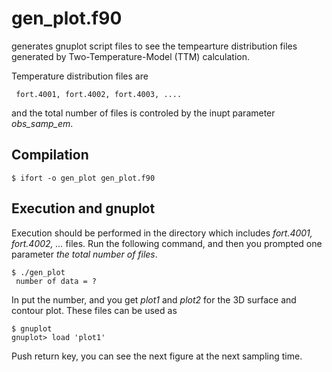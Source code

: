 # gen_plot.f90
generates gnuplot script files to see the tempearture distribution files generated by Two-Temperature-Model (TTM) calculation.

Temperature distribution files are
```
 fort.4001, fort.4002, fort.4003, ....
```
and the total number of files is controled by the inupt parameter *obs_samp_em*.

## Compilation
```
$ ifort -o gen_plot gen_plot.f90 
```

## Execution and gnuplot

Execution should be performed in the directory which includes *fort.4001, fort.4002, ...* files.
Run the following command, and then you prompted one parameter *the total number of files*.
```
$ ./gen_plot
 number of data = ?
```

In put the number, and you get *plot1* and *plot2* for the 3D surface and contour plot. These files can be used as
```
$ gnuplot
gnuplot> load 'plot1'
```
Push return key, you can see the next figure at the next sampling time.

